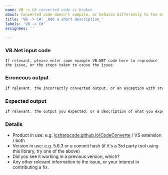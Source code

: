 ```yaml
---
name: VB -> C# converted code is broken
about: Converted code doesn't compile, or behaves differently to the original source
title: 'VB -> C#: _Add a short description_'
labels: 'VB -> C#'
assignees: ''

---
```


### VB.Net input code
```vbnet
If relevant, please enter some example VB.NET code here to reproduce the issue, or the steps taken to cause the issue.
```

### Erroneous output
```C#
If relevant, the incorrectly converted output, or an exception with stack trace.
```

### Expected output
```C#
If relevant, the output you expected, or a description of what you expected.
```

### Details
* Product in use: e.g. [icsharpcode.github.io/CodeConverte](https://icsharpcode.github.io/CodeConverter/) / VS extension / both
* Version in use: e.g. 5.6.3 or a commit hash (if it's a 3rd party tool using this library, try one of the above)
* Did you see it working in a previous version, which?
* Any other relevant information to the issue, or your interest in contributing a fix.

